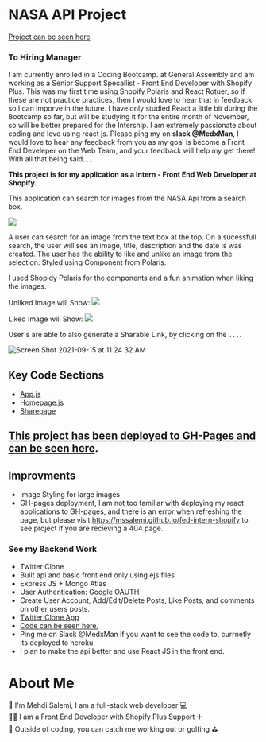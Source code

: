 # NASA API Project
<a href="https://mssalemi.github.io/fed-intern-shopify" target="_blank">Project can be seen here</a>

### To Hiring Manager
I am currently enrolled in a Coding Bootcamp. at General Assembly and am working as a Senior Support Specailist - Front End Developer with Shopify Plus. This was my first time using Shopify Polaris and React Rotuer, so if these are not practice practices, then I would love to hear that in feedback so I can imporve in the future. I have only studied React a little bit during the Bootcamp so far, but will be studying it for the entire month of November, so will be better prepared for the Intership. I am extremely passionate about coding and love using react js. Please ping my on **slack @MedxMan**, I would love to hear any feedback from you as my goal is become a Front End Develeper on the Web Team, and your feedback will help my get there! With all that being said.....


**This project is for my application as a Intern - Front End Web Developer at Shopify.**

This application can search for images from the NASA Api from a search box. 

<img src="https://screenshot.click/15-20-67845-64041.png">

A user can search for an image from the text box at the top. On a sucessfull search, the user will see an image, title, description and the date is was created. The user has the ability to like and unlike an image from the selection. Styled using Component from Polaris. 

I used Shopidy Polaris for the components and a fun animation when liking the images. 

Unliked Image will Show:
<img src="https://screenshot.click/15-23-51739-80865.png">

Liked Image will Show: 
<img src="https://screenshot.click/15-22-88486-74599.png">

User's are able to also generate a Sharable Link, by clicking on the ` ... `.

![Screen Shot 2021-09-15 at 11 24 32 AM](https://user-images.githubusercontent.com/16329347/133462430-c3a58d6f-12dd-4369-8688-2cba4ee28013.png)

## Key Code Sections 
- <a href="https://github.com/mssalemi/fed-internship-shopify-winter2022-application/blob/master/src/App.js">App.js<a/>
- <a href="https://github.com/mssalemi/fed-internship-shopify-winter2022-application/blob/master/src/HomePage.jsx">Homepage.js<a/>
- <a href="https://github.com/mssalemi/fed-internship-shopify-winter2022-application/blob/master/src/SharePage.jsx">Sharepage<a/>


## [This project has been deployed to GH-Pages and can be seen here](https://mssalemi.github.io/fed-intern-shopify).

## Improvments
- Image Styling for large images
- GH-pages deployment, I am not too familiar with deploying my react applications to GH-pages, and there is an error when refreshing the page, but please visit https://mssalemi.github.io/fed-intern-shopify to see project if you are recieving a 404 page. 

### See my Backend Work
- Twitter Clone
- Built api and basic front end only using ejs files
- Express JS + Mongo Atlas
- User Authentication: Google OAUTH
- Create User Account, Add/Edit/Delete Posts, Like Posts, and comments on other users posts. 
- <a href="https://twitter-clone-mehdi-sei.herokuapp.com/">Twitter Clone App</a>
- <a href="https://github.com/mssalemi/sei-project-2-twitter-clone/edit/main/README.md">Code can be seen here.</a>
- Ping me on Slack @MedxMan if you want to see the code to, currnetly its deployed to heroku. 
- I plan to make the api better and use React JS in the front end. 

# About Me
👋 I'm Mehdi Salemi, I am a full-stack web developer 💻 <br>
👨‍💻 I am a Front End Developer with Shopify Plus Support ➕ <br>
💪 Outside of coding, you can catch me working out or golfing ⛳️ <br>

<!-- 💻 const mehdi = {  <br>
💻         hobbies: ["coding", "coding", "coding", "coding", ".... did I say coding?", "golf", "soccer", "working out"],<br>
💻         currentRole: "Senior Support Specialist - Front End Developer (Shopify Plus),<br> 
💻         favoriteMovie: "Inception",<br>
💻         favroiteFramework: "React JS",<br>
💻 }: -->




